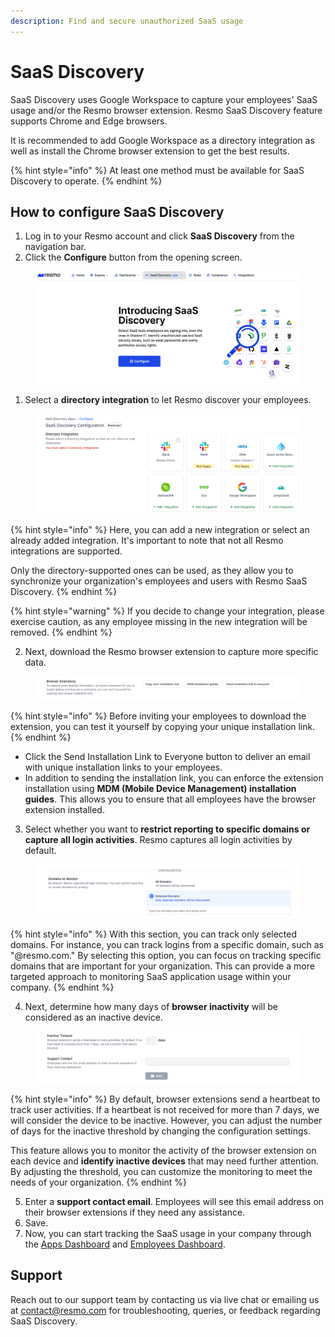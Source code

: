```yaml
---
description: Find and secure unauthorized SaaS usage
---
```


# SaaS Discovery

SaaS Discovery uses Google Workspace to capture your employees' SaaS usage and/or the Resmo browser extension. Resmo SaaS Discovery feature supports Chrome and Edge browsers.

It is recommended to add Google Workspace as a directory integration as well as install the Chrome browser extension to get the best results.

{% hint style="info" %}
At least one method must be available for SaaS Discovery to operate.
{% endhint %}

## How to configure SaaS Discovery

1. Log in to your Resmo account and click **SaaS Discovery** from the navigation bar.
2. Click the **Configure** button from the opening screen.

<figure><img src="../.gitbook/assets/configure-saas-discovery.png" alt=""><figcaption></figcaption></figure>

1. Select a **directory integration** to let Resmo discover your employees.

<figure><img src="../.gitbook/assets/select-directory-integration.png" alt=""><figcaption></figcaption></figure>

{% hint style="info" %}
Here, you can add a new integration or select an already added integration. It's important to note that not all Resmo integrations are supported.&#x20;

Only the directory-supported ones can be used, as they allow you to synchronize your organization's employees and users with Resmo SaaS Discovery.
{% endhint %}

{% hint style="warning" %}
If you decide to change your integration, please exercise caution, as any employee missing in the new integration will be removed.
{% endhint %}

2. Next, download the Resmo browser extension to capture more specific data.&#x20;

<figure><img src="../.gitbook/assets/browser-extension-link-selection.png" alt=""><figcaption></figcaption></figure>

{% hint style="info" %}
Before inviting your employees to download the extension, you can test it yourself by copying your unique installation link.
{% endhint %}

* Click the Send Installation Link to Everyone button to deliver an email with unique installation links to your employees.
* In addition to sending the installation link, you can enforce the extension installation using **MDM (Mobile Device Management) installation guides**. This allows you to ensure that all employees have the browser extension installed.

3. Select whether you want to **restrict reporting to specific domains or capture all login activities**. Resmo captures all login activities by default.

<figure><img src="../.gitbook/assets/domains-to-monitor.png" alt=""><figcaption></figcaption></figure>

{% hint style="info" %}
With this section, you can track only selected domains. For instance, you can track logins from a specific domain, such as "@resmo.com." By selecting this option, you can focus on tracking specific domains that are important for your organization. This can provide a more targeted approach to monitoring SaaS application usage within your company.
{% endhint %}

4. Next, determine how many days of **browser inactivity** will be considered as an inactive device.

<figure><img src="../.gitbook/assets/inactive-timeout.png" alt=""><figcaption></figcaption></figure>

{% hint style="info" %}
By default, browser extensions send a heartbeat to track user activities. If a heartbeat is not received for more than 7 days, we will consider the device to be inactive. However, you can adjust the number of days for the inactive threshold by changing the configuration settings.&#x20;

This feature allows you to monitor the activity of the browser extension on each device and **identify inactive devices** that may need further attention. By adjusting the threshold, you can customize the monitoring to meet the needs of your organization.
{% endhint %}

5. Enter a **support contact email**. Employees will see this email address on their browser extensions if they need any assistance.
6. Save.&#x20;
7. Now, you can start tracking the SaaS usage in your company through the [Apps Dashboard](saas-discovery-apps-dashboard.md) and [Employees Dashboard](saas-discovery-employees-dashboard.md).

## Support

Reach out to our support team by contacting us via live chat or emailing us at contact@resmo.com for troubleshooting, queries, or feedback regarding SaaS Discovery.
